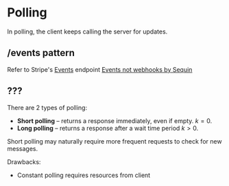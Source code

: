 # Polling

In polling, the client keeps calling the server for updates.

## /events pattern

Refer to Stripe's [Events](https://stripe.com/docs/api/events) endpoint
[Events not webhooks by Sequin](https://blog.sequin.io/events-not-webhooks/)

## ???

There are 2 types of polling:

- **Short polling** – returns a response immediately, even if empty. $k = 0$.
- **Long polling** – returns a response after a wait time period $k > 0$.

Short polling may naturally require more frequent requests to check for new messages.

Drawbacks:
* Constant polling requires resources from client
